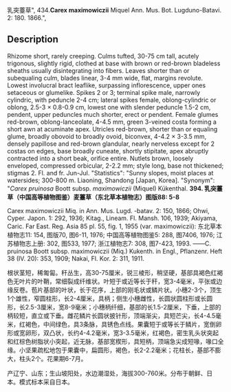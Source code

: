乳突薹草",
434.**Carex maximowiczii** Miquel Ann. Mus. Bot. Lugduno-Batavi. 2: 180. 1866.",

## Description
Rhizome short, rarely creeping. Culms tufted, 30-75 cm tall, acutely trigonous, slightly rigid, clothed at base with brown or red-brown bladeless sheaths usually disintegrating into fibers. Leaves shorter than or subequaling culm, blades linear, 3-4 mm wide, flat, margins revolute. Lowest involucral bract leaflike, surpassing inflorescence, upper ones setaceous or glumelike. Spikes 2 or 3; terminal spike male, narrowly cylindric, with peduncle 2-4 cm; lateral spikes female, oblong-cylindric or oblong, 2.5-3 × 0.8-0.9 cm, lowest one with slender peduncle 1.5-2 cm, pendent, upper peduncles much shorter, erect or pendent. Female glumes red-brown, oblong-lanceolate, 4-4.5 mm, green 3-veined costa forming a short awn at acuminate apex. Utricles red-brown, shorter than or equaling glume, broadly obovoid to broadly ovoid, biconvex, 4-4.2 × 3-3.5 mm, densely papillose and red-brown glandular, nearly nerveless except for 2 costas on edges, base broadly cuneate, shortly stipitate, apex abruptly contracted into a short beak, orifice entire. Nutlets brown, loosely enveloped, compressed orbicular, 2-2.2 mm; style long, base not thickened; stigmas 2. Fl. and fr. Jun-Jul.
  "Statistics": "Sunny slopes, moist places at watersides; 300-800 m. Liaoning, Shandong [Japan, Korea].
  "Synonym": "*Carex pruinosa* Boott subsp. *maximowiczii* (Miquel) Kükenthal.
**394. 乳突薹草（中国高等植物图鉴）麦薹草（东北草本植物志）图版88: 5-8**

Carex maximowiczii Miq. in Ann. Mus. Lugd. -batav. 2: 150, 1866; Ohwi, Cyper. Japon. 1: 292, 1936; Kitag., Lineam. Fl. Mansh. 106, 1939; Akiyama, Caric. Far East. Reg. Asia 85 pl. 55, fig. 1, 1955 (var. maximowiczii): 东北草本植物志11: 154, 图版70, 图6-11, 1976; 中国高等植物图鉴5: 288, 图7406, 1976; 江苏植物志上册: 302, 图533, 1977; 浙江植物志7: 308, 图7-423, 1993. ——C. pruinosa Boott subsp. maximowiczii (Miq.) Kukenth. in Engl., Pflanzenr. Heft 38 (IV. 20): 353, 1909; Nakai, Fl. Kor. 2: 311, 1911.

根状茎短，稀匍匐。秆丛生，高30-75厘米，锐三棱形，稍坚硬，基部具褐色红褐色无叶片的叶鞘，常细裂成纤维状。叶短于或近等长于秆，宽3-4毫米，平张或边缘反卷。苞片基部的叶状，长于花序，上部的刚毛状或鳞片状。小穗2-3个，顶生1个雄性，窄圆柱形，长2-4厘米，具柄；侧生小穗雌性，长圆状圆柱形或长圆形，长2.5-3厘米，宽8-9毫米；小穗柄纤细，基部的长1.5-2厘米，下垂，上部的柄较短，直立或下垂。雌花鳞片长圆状披针形，顶端渐尖，具短芒尖，长4-4.5毫米，红褐色，中间绿色，具3条脉，具锈色点线。果囊短于或等长于鳞片，宽倒卵形或宽卵形，双凸状，长约4-4.2毫米，宽3-3.5毫米，红褐色，密生乳头状突起和红棕色树脂状小突起，近无脉，基部宽楔形，具短柄，顶端急尖成短喙，喙口全缘。小坚果疏松地包于果囊中，扁圆形，褐色，长2-2.2毫米；花柱长，基部不膨大，柱头2个。花果期6-7月。

产辽宁、山东；生山坡阳处，水边潮湿处，海拔300-760米。分布于朝鲜、日本。模式标本采自日本。
